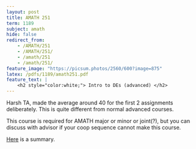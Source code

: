 ```yaml
---
layout: post
title: AMATH 251
term: 1189
subject: amath
hide: false
redirect_from:
    - /AMATH/251
    - /AMATH/251/
    - /amath/251
    - /amath/251/
feature_image: "https://picsum.photos/2560/600?image=875"
latex: /pdfs/1189/amath251.pdf
feature_text: |
    <h2 style="color:white;"> Intro to DEs (advanced) </h2>
---
```


Harsh TA, made the average around 40 for the first 2 assignments deliberately. This is quite different from normal advanced courses. 

This course is required for AMATH major or minor or joint(?), but you can discuss with advisor if your coop sequence
cannot make this course.

[Here](/pdfs/1189/251.pdf) is a summary. 
